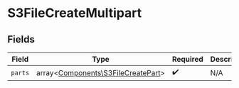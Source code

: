 # S3FileCreateMultipart


## Fields

| Field                                                                             | Type                                                                              | Required                                                                          | Description                                                                       |
| --------------------------------------------------------------------------------- | --------------------------------------------------------------------------------- | --------------------------------------------------------------------------------- | --------------------------------------------------------------------------------- |
| `parts`                                                                           | array<[Components\S3FileCreatePart](../../Models/Components/S3FileCreatePart.md)> | :heavy_check_mark:                                                                | N/A                                                                               |